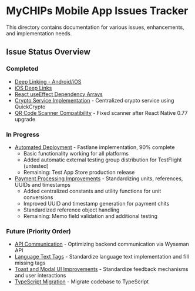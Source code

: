 # MyCHIPs Mobile App Issues Tracker

This directory contains documentation for various issues, enhancements, and implementation needs.

## Issue Status Overview

### Completed
- [Deep Linking - Android/iOS](deep-linking.md)
- [iOS Deep Links](ios_deeplinks.md) 
- [React useEffect Dependency Arrays](use_effect.md)
- [Crypto Service Implementation](crypto_service.md) - Centralized crypto service using QuickCrypto
- [QR Code Scanner Compatibility](scanner.md) - Fixed scanner after React Native 0.77 upgrade

### In Progress
- [Automated Deployment](autodeploy.md) - Fastlane implementation, 90% complete
  - Basic functionality working for all platforms
  - Added automatic external testing group distribution for TestFlight (untested)
  - Remaining: Test App Store production release
- [Payment Processing Improvements](payments.md) - Standardizing units, references, UUIDs and timestamps
  - Added centralized constants and utility functions for unit conversions
  - Improved UUID and timestamp generation for payment chits
  - Standardized reference object handling
  - Remaining: Memo field validation and additional testing

### Future (Priority Order)
- [API Communication](api_comm.md) - Optimizing backend communication via Wyseman API
- [Language Text Tags](lang_text.md) - Standardize language text implementation and fill missing tags
- [Toast and Modal UI Improvements](toasting.md) - Standardize feedback mechanisms and user interactions
- [TypeScript Migration](ts_migrate.md) - Migrate codebase to TypeScript